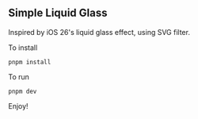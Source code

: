 ## Simple Liquid Glass

Inspired by iOS 26's liquid glass effect, using SVG filter.

To install

    pnpm install

To run

    pnpm dev

Enjoy!
